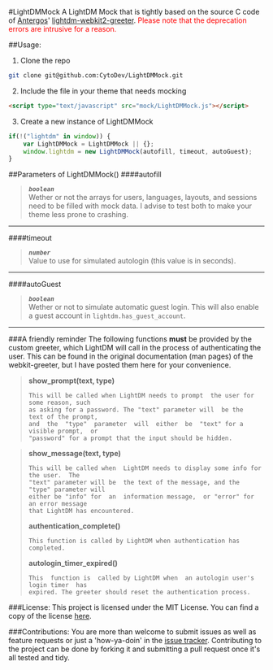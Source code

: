 #LightDMMock
A LightDM Mock that is tightly based on the source C code of [Antergos](https://github.com/Antergos)' [lightdm-webkit2-greeter](https://github.com/Antergos/lightdm-webkit2-greeter). <font style="color:red">Please note that the deprecation errors are intrusive for a reason.</font>

##Usage:
 1. Clone the repo
````bash
git clone git@github.com:CytoDev/LightDMMock.git
````
 2. Include the file in your theme that needs mocking<br>
````html
<script type="text/javascript" src="mock/LightDMMock.js"></script>
````
 3. Create a new instance of LightDMMock
````javascript
if(!("lightdm" in window)) {
    var LightDMMock = LightDMMock || {};
    window.lightdm = new LightDMMock(autofill, timeout, autoGuest);
}
````

##Parameters of LightDMMock()
####autofill
> **_`boolean`_**<br>
> Wether or not the arrays for users, languages, layouts, and sessions need to be filled with mock data. I advise to test both to make your theme less prone to crashing.
 ---

####timeout
> **_`number`_**<br>
> Value to use for simulated autologin (this value is in seconds).
 ---

####autoGuest
> **_`boolean`_**<br>
> Wether or not to simulate automatic guest login. This will also enable a guest account in `lightdm.has_guest_account`.
 ---

###A friendly reminder
The following functions __must__ be provided by the custom greeter, which LightDM will call in the process of authenticating the user. This can be found in the original documentation (man pages) of the webkit-greeter, but I have posted them here for your convenience.

> __show\_prompt(text, type)__<br>
> ````
> This will be called when LightDM needs to prompt  the user for some reason, such
> as asking for a password. The "text" parameter will  be the  text of the prompt,
> and  the  "type"  parameter  will  either  be  "text" for a  visible prompt,  or
> "password" for a prompt that the input should be hidden.
> ````
>

> __show\_message(text, type)__<br>
> ````
> This will be called when  LightDM needs to display some info for  the user.  The
> "text" parameter will be  the text of the message, and the "type" parameter will
> either be "info" for  an  information message,  or "error" for  an error message
> that LightDM has encountered.
> ````
>
> __authentication\_complete()__<br>
> ````
> This function is called by LightDM when authentication has completed.
> ````
>
> __autologin\_timer\_expired()__<br>
> ````
> This  function is  called by LightDM when  an autologin user's  login timer  has
> expired. The greeter should reset the authentication process.
> ````

###License:
This project is licensed under the MIT License. You can find a copy of the license [here](https://github.com/CytoDev/LightDMMock/license.md).

###Contributions:
You are more than welcome to submit issues as well as feature requests or just a 'how-ya-doin' in the [issue tracker](https://github.com/CytoDev/LightDMMock/issues/new). Contributing to the project can be done by forking it and submitting a pull request once it's all tested and tidy.
